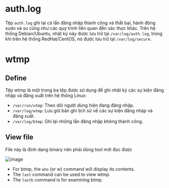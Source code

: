 # auth.log
Tệp `auth.log` ghi lại cả lần đăng nhập thành công và thất bại, hành động sudo và su cũng như các quy trình liên quan đến xác thực khác. Trên hệ thống Debian/Ubuntu, nhật ký này được lưu trữ tại `/var/log/auth.log`, trong khi trên hệ thống RedHat/CentOS, nó được lưu trữ tại `/var/log/secure`. 

# wtmp
## Define
Tệp wtmp là một trong ba tệp được sử dụng để ghi nhật ký các sự kiện đăng nhập và đăng xuất trên hệ thống Linux:

- `/var/run/utmp`: Theo dõi người dùng hiện đang đăng nhập.
- `/var/log/wtmp`: Lưu giữ bản ghi lịch sử về các sự kiện đăng nhập và đăng xuất.
- `/var/log/btmp`: Ghi lại những lần đăng nhập không thành công.

## View file
File này là định dạng binary nên phải dùng tool mới đọc được

![image](https://hackmd.io/_uploads/HJduoXzEyl.png)

- For btmp, the `who` (or w) command will display its contents.
- The `last` command can be used to view wtmp.
- The `lastb` command is for examining btmp.
